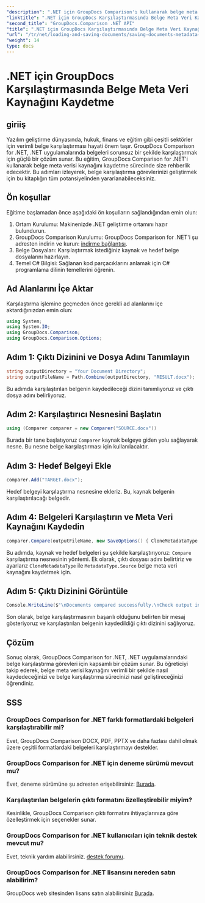 ```yaml
---
"description": ".NET için GroupDocs Comparison'ı kullanarak belge meta verisi kaynağının nasıl kaydedileceğini öğrenin. .NET'inizde sorunsuz belge karşılaştırması için adım adım kılavuzumuzu izleyin."
"linktitle": ".NET için GroupDocs Karşılaştırmasında Belge Meta Veri Kaynağını Kaydetme"
"second_title": "GroupDocs.Comparison .NET API"
"title": ".NET için GroupDocs Karşılaştırmasında Belge Meta Veri Kaynağını Kaydetme"
"url": "/tr/net/loading-and-saving-documents/saving-documents-metadata-source/"
"weight": 14
type: docs
---
```

# .NET için GroupDocs Karşılaştırmasında Belge Meta Veri Kaynağını Kaydetme

## giriiş
Yazılım geliştirme dünyasında, hukuk, finans ve eğitim gibi çeşitli sektörler için verimli belge karşılaştırması hayati önem taşır. GroupDocs Comparison for .NET, .NET uygulamalarında belgeleri sorunsuz bir şekilde karşılaştırmak için güçlü bir çözüm sunar. Bu eğitim, GroupDocs Comparison for .NET'i kullanarak belge meta verisi kaynağını kaydetme sürecinde size rehberlik edecektir. Bu adımları izleyerek, belge karşılaştırma görevlerinizi geliştirmek için bu kitaplığın tüm potansiyelinden yararlanabileceksiniz.
## Ön koşullar
Eğitime başlamadan önce aşağıdaki ön koşulların sağlandığından emin olun:
1. Ortam Kurulumu: Makinenizde .NET geliştirme ortamını hazır bulundurun.
2. GroupDocs Comparison Kurulumu: GroupDocs Comparison for .NET'i şu adresten indirin ve kurun: [indirme bağlantısı](https://releases.groupdocs.com/comparison/net/).
3. Belge Dosyaları: Karşılaştırmak istediğiniz kaynak ve hedef belge dosyalarını hazırlayın.
4. Temel C# Bilgisi: Sağlanan kod parçacıklarını anlamak için C# programlama dilinin temellerini öğrenin.

## Ad Alanlarını İçe Aktar
Karşılaştırma işlemine geçmeden önce gerekli ad alanlarını içe aktardığınızdan emin olun:
```csharp
using System;
using System.IO;
using GroupDocs.Comparison;
using GroupDocs.Comparison.Options;
```

## Adım 1: Çıktı Dizinini ve Dosya Adını Tanımlayın
```csharp
string outputDirectory = "Your Document Directory";
string outputFileName = Path.Combine(outputDirectory, "RESULT.docx");
```
Bu adımda karşılaştırılan belgenin kaydedileceği dizini tanımlıyoruz ve çıktı dosya adını belirliyoruz.
## Adım 2: Karşılaştırıcı Nesnesini Başlatın
```csharp
using (Comparer comparer = new Comparer("SOURCE.docx"))
```
Burada bir tane başlatıyoruz `Comparer` kaynak belgeye giden yolu sağlayarak nesne. Bu nesne belge karşılaştırması için kullanılacaktır.
## Adım 3: Hedef Belgeyi Ekle
```csharp
comparer.Add("TARGET.docx");
```
Hedef belgeyi karşılaştırma nesnesine ekleriz. Bu, kaynak belgenin karşılaştırılacağı belgedir.
## Adım 4: Belgeleri Karşılaştırın ve Meta Veri Kaynağını Kaydedin
```csharp
comparer.Compare(outputFileName, new SaveOptions() { CloneMetadataType = MetadataType.Source });
```
Bu adımda, kaynak ve hedef belgeleri şu şekilde karşılaştırıyoruz: `Compare` karşılaştırma nesnesinin yöntemi. Ek olarak, çıktı dosyası adını belirtiriz ve ayarlarız `CloneMetadataType` ile `MetadataType.Source` belge meta veri kaynağını kaydetmek için.
## Adım 5: Çıktı Dizinini Görüntüle
```csharp
Console.WriteLine($"\nDocuments compared successfully.\nCheck output in {outputDirectory}.");
```
Son olarak, belge karşılaştırmasının başarılı olduğunu belirten bir mesaj gösteriyoruz ve karşılaştırılan belgenin kaydedildiği çıktı dizinini sağlıyoruz.

## Çözüm
Sonuç olarak, GroupDocs Comparison for .NET, .NET uygulamalarındaki belge karşılaştırma görevleri için kapsamlı bir çözüm sunar. Bu öğreticiyi takip ederek, belge meta verisi kaynağını verimli bir şekilde nasıl kaydedeceğinizi ve belge karşılaştırma sürecinizi nasıl geliştireceğinizi öğrendiniz.
## SSS
### GroupDocs Comparison for .NET farklı formatlardaki belgeleri karşılaştırabilir mi?
Evet, GroupDocs Comparison DOCX, PDF, PPTX ve daha fazlası dahil olmak üzere çeşitli formatlardaki belgeleri karşılaştırmayı destekler.
### GroupDocs Comparison for .NET için deneme sürümü mevcut mu?
Evet, deneme sürümüne şu adresten erişebilirsiniz: [Burada](https://releases.groupdocs.com/).
### Karşılaştırılan belgelerin çıktı formatını özelleştirebilir miyim?
Kesinlikle, GroupDocs Comparison çıktı formatını ihtiyaçlarınıza göre özelleştirmek için seçenekler sunar.
### GroupDocs Comparison for .NET kullanıcıları için teknik destek mevcut mu?
Evet, teknik yardım alabilirsiniz. [destek forumu](https://forum.groupdocs.com/c/comparison/12).
### GroupDocs Comparison for .NET lisansını nereden satın alabilirim?
GroupDocs web sitesinden lisans satın alabilirsiniz [Burada](https://purchase.groupdocs.com/buy).